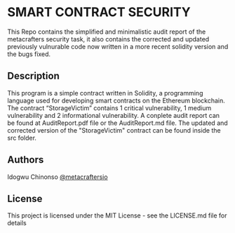 # SMART CONTRACT SECURITY

This Repo contains the simplified and minimalistic audit report of the metacrafters security task, it also contains the corrected and updated previously vulnurable code now written in a more recent solidity version and the bugs fixed.

## Description

This program is a simple contract written in Solidity, a programming language used for developing smart contracts on the Ethereum blockchain. The contract “StorageVictim” contains 1 critical vulnerability, 1 medium vulnerability and 2 informational vulnerability. A conplete audit report can be found at AuditReport.pdf file or the AuditReport.md file. The updated and corrected version of the "StorageVictim" contract can be found inside the src folder.

## Authors

Idogwu Chinonso
[@metacraftersio](https://twitter.com/ChinonsoIdogwu)


## License

This project is licensed under the MIT License - see the LICENSE.md file for details